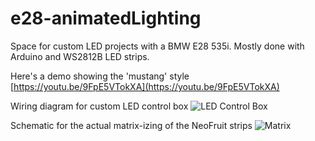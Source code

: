 # e28-animatedLighting
Space for custom LED projects with a BMW E28 535i.  Mostly done with Arduino and WS2812B LED strips.

Here's a demo showing the 'mustang' style
[https://youtu.be/9FpE5VTokXA](https://youtu.be/9FpE5VTokXA)

Wiring diagram for custom LED control box
![LED Control Box](https://github.com/wickz80/e28-animatedLighting/blob/master/arduino.png "LED Control Box")

Schematic for the actual matrix-izing of the NeoFruit strips
![Matrix](https://github.com/wickz80/e28-animatedLighting/blob/master/leds.bmp "LED Matrix diagram")